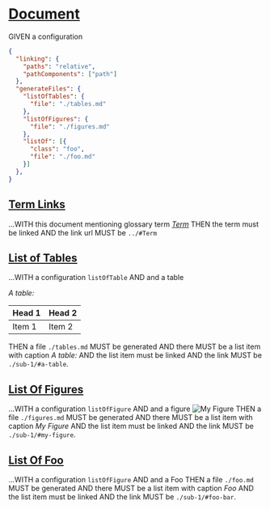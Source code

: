 # [Document](#document)

GIVEN a configuration

```json
{
  "linking": {
    "paths": "relative",
    "pathComponents": ["path"]
  },
  "generateFiles": {
    "listOfTables": {
      "file": "./tables.md"
    },
    "listOfFigures": {
      "file": "./figures.md"
    },
    "listOf": [{
      "class": "foo",
      "file": "./foo.md"
    }]
  },
}
```

## [Term Links](#term-links)

...WITH this document mentioning glossary term *[Term][1]*
THEN the term must be linked
AND the link url MUST be `../#Term`

## [List of Tables](#list-of-tables)

...WITH a configuration `listOfTable`
AND and a table

*A table:*

<a id="a-table" class="table" title="A table" />

| Head 1 | Head 2 |
| ------ | ------ |
| Item 1 | Item 2 |

THEN a file `./tables.md` MUST be generated
AND there MUST be a list item with caption *A table:*
AND the list item must be linked
AND the link MUST be `./sub-1/#a-table`.

## [List Of Figures](#list-of-figures)

...WITH a configuration `listOfFigure`
AND and a figure <a id="my-figure" class="figure" title="My Figure"></a>![My Figure][2]
THEN a file `./figures.md` MUST be generated
AND there MUST be a list item with caption *My Figure*
AND the list item must be linked
AND the link MUST be `./sub-1/#my-figure`.

## [List Of Foo](#list-of-foo)

...WITH a configuration `listOfFigure`
AND and a <span id="foo-bar">Foo</span>
THEN a file `./foo.md` MUST be generated
AND there MUST be a list item with caption *Foo*
AND the list item must be linked
AND the link MUST be `./sub-1/#foo-bar`.

[1]: ../#term "Term definition."

[2]: ./not-found.png
